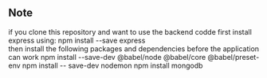 ## Note
if you clone this repository  and want to use the backend codde
first install express using: npm install --save express  
then install the following packages and dependencies before the application can work
npm install --save-dev @babel/node @babel/core @babel/preset-env
 npm install -- save-dev nodemon
npm install mongodb
